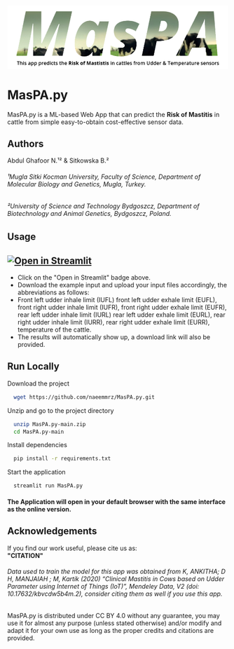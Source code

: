 
![Logo](https://github.com/naeemmrz/MasPA.py/blob/main/MasPA_logo.png?raw=true)

    
# MasPA.py

MasPA.py is a ML-based Web App that can predict the **Risk of Mastitis** in cattle from simple easy-to-obtain cost-effective sensor data.

## Authors

Abdul Ghafoor N.¹² & Sitkowska B.²
###### ¹Mugla Sitki Kocman University, Faculty of Science, Department of Molecular Biology and Genetics, Mugla, Turkey.
###### ²University of Science and Technology Bydgoszcz, Department of Biotechnology and Animal Genetics, Bydgoszcz, Poland.

 

  
## Usage
## [![Open in Streamlit](https://static.streamlit.io/badges/streamlit_badge_black_white.svg)](https://share.streamlit.io/naeemmrz/maspa.py/main/MasPA.py)
- Click on the "Open in Streamlit" badge above. 
- Download the example input and upload your input files accordingly, the abbreviations as follows: 
- Front left udder inhale limit (IUFL) front left udder exhale limit (EUFL), front right udder inhale limit (IUFR), front right udder exhale limit (EUFR), rear left udder inhale limit (IURL) rear left udder exhale limit (EURL), rear right udder inhale limit (IURR), rear right udder exhale limit (EURR), temperature of the cattle.
- The results will automatically show up, a download link will also be provided.

  
## Run Locally

Download the project

```bash
  wget https://github.com/naeemmrz/MasPA.py.git
```

Unzip and go to the project directory

```bash
  unzip MasPA.py-main.zip
  cd MasPA.py-main
```

Install dependencies

```bash
  pip install -r requirements.txt
```

Start the application

```bash
  streamlit run MasPA.py
```

#### The Application will open in your default browser with the same interface as the online version.

  
## Acknowledgements
If you find our work useful, please cite us as:\
**"CITATION"**

###### Data used to train the model for this app was obtained from *K, ANKITHA; D H, MANJAIAH ; M, Kartik (2020) “Clinical Mastitis in Cows based on Udder Parameter using Internet of Things (IoT)”, Mendeley Data, V2 (doi: 10.17632/kbvcdw5b4m.2)*, consider citing them as well if you use this app.

MasPA.py is distributed under CC BY 4.0 without any guarantee, you may use it for almost any purpose (unless stated otherwise) and/or modify and adapt it for your own use as long as the proper credits and citations are provided.
